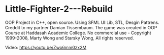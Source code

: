 # Little-Fighter-2---Rebuild
OOP Project in C++, open source.
Using SFML UI Lib, STL, Desgin Pattrens.
Creddit to my partner Damian Tissembaum.
The game was created in OOP Course at Haddasah Academic College.
No commercial use - Copyright 1999-2008, Marty Wong and Starsky Wong, All rights reserved.

Video:
https://youtu.be/Zwo6mm0zx2M
